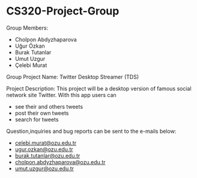 CS320-Project-Group 
=============

Group Members: 
- Cholpon Abdyzhaparova
- Uğur Özkan
- Burak Tutanlar
- Umut Uzgur
- Çelebi Murat


Group Project Name: 
Twitter Desktop Streamer (TDS)


Project Description:
This project will be a desktop version of famous social network site Twitter. 
With this app users can 
  - see their and others tweets
  - post their own tweets
  - search for tweets


Question,inquiries and bug reports can be sent to the e-mails below:
  - celebi.murat@ozu.edu.tr
  - ugur.ozkan@ozu.edu.tr
  - burak.tutanlar@ozu.edu.tr
  - cholpon.abdyzhaparova@ozu.edu.tr
  - umut.uzgur@ozu.edu.tr
